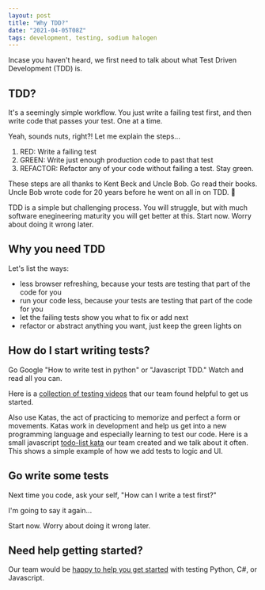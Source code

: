 ```yaml
---
layout: post
title: "Why TDD?"
date: "2021-04-05T08Z"
tags: development, testing, sodium halogen
---
```


Incase you haven't heard, we first need to talk about what Test Driven Development (TDD) is.

## TDD?

It's a seemingly simple workflow. You just write a failing test first, and then write code that passes your test. One at a time.

Yeah, sounds nuts, right?! Let me explain the steps...

1. RED: Write a failing test
2. GREEN: Write just enough production code to past that test
3. REFACTOR: Refactor any of your code without failing a test. Stay green.

These steps are all thanks to Kent Beck and Uncle Bob. Go read their books. Uncle Bob wrote code for 20 years before he went on all in on TDD. 🤯

TDD is a simple but challenging process. You will struggle, but with much software enegineering maturity you will get better at this. Start now. Worry about doing it wrong later.

## Why you need TDD

Let's list the ways:

- less browser refreshing, because your tests are testing that part of the code for you
- run your code less, because your tests are testing that part of the code for you
- let the failing tests show you what to fix or add next
- refactor or abstract anything you want, just keep the green lights on

## How do I start writing tests?

Go Google "How to write test in python" or "Javascript TDD." Watch and read all you can.

Here is a [collection of testing videos](https://www.youtube.com/playlist?list=PL6xHKLqatXtBqAv9XmPyAIZk-UuaZtNyz) that our team found helpful to get us started.

Also use Katas, the act of practicing to memorize and perfect a form or movements. Katas work in development and help us get into a new programming language and especially learning to test our code. Here is a small javascript [todo-list kata](https://github.com/chancesmith/tdd-todo-list) our team created and we talk about it often. This shows a simple example of how we add tests to logic and UI.

## Go write some tests

Next time you code, ask your self, "How can I write a test first?"

I'm going to say it again...

Start now. Worry about doing it wrong later.

## Need help getting started?

Our team would be [happy to help you get started](https://sodiumhalogen.com?ref=chancesmith.io) with testing Python, C#, or Javascript.
